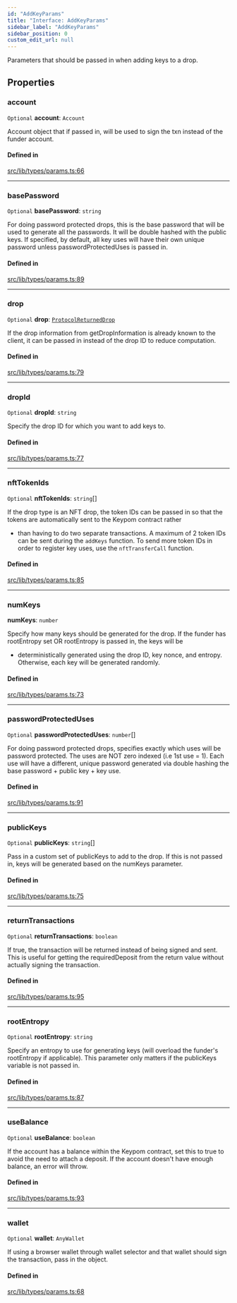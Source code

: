 ```yaml
---
id: "AddKeyParams"
title: "Interface: AddKeyParams"
sidebar_label: "AddKeyParams"
sidebar_position: 0
custom_edit_url: null
---
```


Parameters that should be passed in when adding keys to a drop.

## Properties

### account

 `Optional` **account**: `Account`

Account object that if passed in, will be used to sign the txn instead of the funder account.

#### Defined in

[src/lib/types/params.ts:66](https://github.com/keypom/keypom-js/blob/8c566df/src/lib/types/params.ts#L66)

___

### basePassword

 `Optional` **basePassword**: `string`

For doing password protected drops, this is the base password that will be used to generate all the passwords. It will be double hashed with the public keys. If specified, by default, all key uses will have their own unique password unless passwordProtectedUses is passed in.

#### Defined in

[src/lib/types/params.ts:89](https://github.com/keypom/keypom-js/blob/8c566df/src/lib/types/params.ts#L89)

___

### drop

 `Optional` **drop**: [`ProtocolReturnedDrop`](ProtocolReturnedDrop.md)

If the drop information from getDropInformation is already known to the client, it can be passed in instead of the drop ID to reduce computation.

#### Defined in

[src/lib/types/params.ts:79](https://github.com/keypom/keypom-js/blob/8c566df/src/lib/types/params.ts#L79)

___

### dropId

 `Optional` **dropId**: `string`

Specify the drop ID for which you want to add keys to.

#### Defined in

[src/lib/types/params.ts:77](https://github.com/keypom/keypom-js/blob/8c566df/src/lib/types/params.ts#L77)

___

### nftTokenIds

 `Optional` **nftTokenIds**: `string`[]

If the drop type is an NFT drop, the token IDs can be passed in so that the tokens are automatically sent to the Keypom contract rather
   * than having to do two separate transactions. A maximum of 2 token IDs can be sent during the `addKeys` function. To send more token IDs in
order to register key uses, use the `nftTransferCall` function.

#### Defined in

[src/lib/types/params.ts:85](https://github.com/keypom/keypom-js/blob/8c566df/src/lib/types/params.ts#L85)

___

### numKeys

 **numKeys**: `number`

Specify how many keys should be generated for the drop. If the funder has rootEntropy set OR rootEntropy is passed in, the keys will be
   * deterministically generated using the drop ID, key nonce, and entropy. Otherwise, each key will be generated randomly.

#### Defined in

[src/lib/types/params.ts:73](https://github.com/keypom/keypom-js/blob/8c566df/src/lib/types/params.ts#L73)

___

### passwordProtectedUses

 `Optional` **passwordProtectedUses**: `number`[]

For doing password protected drops, specifies exactly which uses will be password protected. The uses are NOT zero indexed (i.e 1st use = 1). Each use will have a different, unique password generated via double hashing the base password + public key + key use.

#### Defined in

[src/lib/types/params.ts:91](https://github.com/keypom/keypom-js/blob/8c566df/src/lib/types/params.ts#L91)

___

### publicKeys

 `Optional` **publicKeys**: `string`[]

Pass in a custom set of publicKeys to add to the drop. If this is not passed in, keys will be generated based on the numKeys parameter.

#### Defined in

[src/lib/types/params.ts:75](https://github.com/keypom/keypom-js/blob/8c566df/src/lib/types/params.ts#L75)

___

### returnTransactions

 `Optional` **returnTransactions**: `boolean`

If true, the transaction will be returned instead of being signed and sent. This is useful for getting the requiredDeposit from the return value without actually signing the transaction.

#### Defined in

[src/lib/types/params.ts:95](https://github.com/keypom/keypom-js/blob/8c566df/src/lib/types/params.ts#L95)

___

### rootEntropy

 `Optional` **rootEntropy**: `string`

Specify an entropy to use for generating keys (will overload the funder's rootEntropy if applicable). This parameter only matters if the publicKeys variable is not passed in.

#### Defined in

[src/lib/types/params.ts:87](https://github.com/keypom/keypom-js/blob/8c566df/src/lib/types/params.ts#L87)

___

### useBalance

 `Optional` **useBalance**: `boolean`

If the account has a balance within the Keypom contract, set this to true to avoid the need to attach a deposit. If the account doesn't have enough balance, an error will throw.

#### Defined in

[src/lib/types/params.ts:93](https://github.com/keypom/keypom-js/blob/8c566df/src/lib/types/params.ts#L93)

___

### wallet

 `Optional` **wallet**: `AnyWallet`

If using a browser wallet through wallet selector and that wallet should sign the transaction, pass in the object.

#### Defined in

[src/lib/types/params.ts:68](https://github.com/keypom/keypom-js/blob/8c566df/src/lib/types/params.ts#L68)
